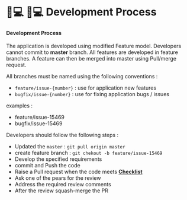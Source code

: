 # 👩💻 👩💻 Development Process

#### Development Process

The application is developed using modified Feature model. Developers cannot commit to **master** branch. All features are developed in feature branches. A feature can then be merged into master using Pull/merge request.

All branches must be named using the following conventions :

* `feature/issue-{number}` : use for application new features
* `bugfix/issue-{number}` : use for fixing application bugs / issues

examples :

* feature/issue-15469
* bugfix/issue-15469

Developers should follow the following steps :

* Updated the `master` : `git pull origin master`
* create feature branch : `git chekout -b feature/issue-15469`
* Develop the specified requirements
* commit and Push the code
* Raise a Pull request when the code meets [**Checklist**](pr-checklist.md)
* Ask one of the pears for the review
* Address the required review comments
* After the review squash-merge the PR

####
